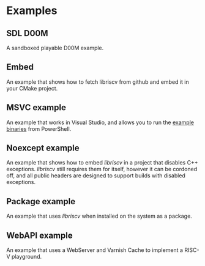 # Examples

## SDL D00M

A sandboxed playable D00M example.

## Embed

An example that shows how to fetch libriscv from github and embed it in your CMake project.

## MSVC example

An example that works in Visual Studio, and allows you to run the [example binaries](/tests/unit/elf) from PowerShell.

## Noexcept example

An example that shows how to embed _libriscv_ in a project that disables C++ exceptions. _libriscv_ still requires them for itself, however it can be cordoned off, and all public headers are designed to support builds with disabled exceptions.

## Package example

An example that uses _libriscv_ when installed on the system as a package.

## WebAPI example

An example that uses a WebServer and Varnish Cache to implement a RISC-V playground.
